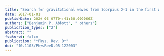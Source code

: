 ```yaml
---
title: "Search for gravitational waves from Scorpius X-1 in the first Advanced LIGO observing run with a hidden Markov model"
date: 2017-01-01
publishDate: 2020-06-07T04:41:38.002066Z
authors: ["Benjamin P. Abbott", " others"]
publication_types: ["2"]
abstract: ""
featured: false
publication: "*Phys. Rev. D*"
doi: "10.1103/PhysRevD.95.122003"
---
```


